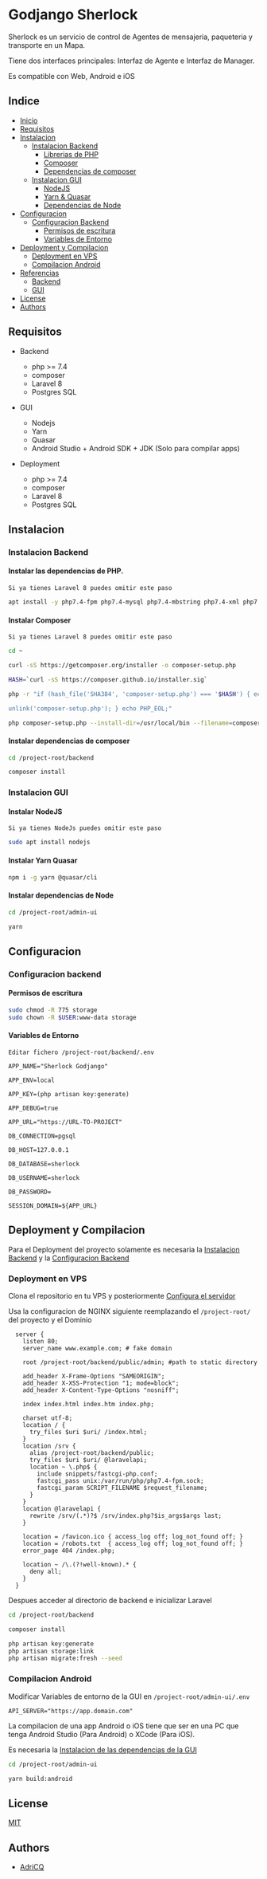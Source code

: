# Godjango Sherlock

Sherlock es un servicio de control de Agentes de mensajeria, paqueteria y transporte en un Mapa.

Tiene dos interfaces principales: Interfaz de Agente e Interfaz de Manager.

Es compatible con Web, Android e iOS

## Indice

- [Inicio](#godjango-sherlock)
- [Requisitos](#requisitos)
- [Instalacion](#instalacion)
  - [Instalacion Backend](#instalacion-backend)
    - [Librerias de PHP](#instalar-las-dependencias-de-php)
    - [Composer](#instalar-composer)
    - [Dependencias de composer](#instalar-dependencias-de-composer)
  - [Instalacion GUI](#instalacion-gui)
    - [NodeJS](#instalar-nodejs)
    - [Yarn & Quasar](#instalar-yarn-quasar)
    - [Dependencias de Node](#instalar-dependencias-de-node)
- [Configuracion](#configuracion)
  - [Configuracion Backend](#configuracion-backend)
    - [Permisos de escritura](#permisos-de-escritura)
    - [Variables de Entorno](#variables-de-entorno)
- [Deployment y Compilacion](#deployment-y-compilacion)
  - [Deployment en VPS](#deployment-y-compilacion)
  - [Compilacion Android](#compilacion-android)
- [Referencias](#documentation)
  - [Backend](./backend/README.md)
  - [GUI](./admin-ui/README.md)
- [License](#license)
- [Authors](#authors)

## Requisitos

- Backend
  - php >= 7.4
  - composer
  - Laravel 8
  - Postgres SQL
- GUI

  - Nodejs
  - Yarn
  - Quasar
  - Android Studio + Android SDK + JDK (Solo para compilar apps)

- Deployment
  - php >= 7.4
  - composer
  - Laravel 8
  - Postgres SQL

## Instalacion

### Instalacion Backend

#### Instalar las dependencias de PHP.

`Si ya tienes Laravel 8 puedes omitir este paso`

```bash
apt install -y php7.4-fpm php7.4-mysql php7.4-mbstring php7.4-xml php7.4-bcmath php7.4-pgsql
```

#### Instalar Composer

`Si ya tienes Laravel 8 puedes omitir este paso`

```bash
cd ~

curl -sS https://getcomposer.org/installer -o composer-setup.php

HASH=`curl -sS https://composer.github.io/installer.sig`

php -r "if (hash_file('SHA384', 'composer-setup.php') === '$HASH') { echo 'Installer verified'; } else { echo 'Installer corrupt';

unlink('composer-setup.php'); } echo PHP_EOL;"

php composer-setup.php --install-dir=/usr/local/bin --filename=composer
```

#### Instalar dependencias de composer

```bash
cd /project-root/backend

composer install
```

### Instalacion GUI

#### Instalar NodeJS

`Si ya tienes NodeJs puedes omitir este paso`

```bash
sudo apt install nodejs
```

#### Instalar Yarn Quasar

```bash
npm i -g yarn @quasar/cli
```

#### Instalar dependencias de Node

```bash
cd /project-root/admin-ui

yarn
```

## Configuracion

### Configuracion backend

#### Permisos de escritura

```bash
sudo chmod -R 775 storage
sudo chown -R $USER:www-data storage
```

#### Variables de Entorno

`Editar fichero /project-root/backend/.env`

```code
APP_NAME="Sherlock Godjango"

APP_ENV=local

APP_KEY=(php artisan key:generate)

APP_DEBUG=true

APP_URL="https://URL-TO-PROJECT"

DB_CONNECTION=pgsql

DB_HOST=127.0.0.1

DB_DATABASE=sherlock

DB_USERNAME=sherlock

DB_PASSWORD=

SESSION_DOMAIN=${APP_URL}
```

## Deployment y Compilacion

Para el Deployment del proyecto solamente es necesaria la [Instalacion Backend](#instalacion-backend) y la [Configuracion Backend](#configuracion-backend)

### Deployment en VPS

Clona el repositorio en tu VPS y posteriormente [Configura el servidor](#configuracion-backend)

Usa la configuracion de NGINX siguiente reemplazando el `/project-root/` del proyecto y el Dominio

```nginx
  server {
    listen 80;
    server_name www.example.com; # fake domain

    root /project-root/backend/public/admin; #path to static directory

    add_header X-Frame-Options "SAMEORIGIN";
    add_header X-XSS-Protection "1; mode=block";
    add_header X-Content-Type-Options "nosniff";

    index index.html index.htm index.php;

    charset utf-8;
    location / {
      try_files $uri $uri/ /index.html;
    }
    location /srv {
      alias /project-root/backend/public;
      try_files $uri $uri/ @laravelapi;
      location ~ \.php$ {
        include snippets/fastcgi-php.conf;
        fastcgi_pass unix:/var/run/php/php7.4-fpm.sock;
        fastcgi_param SCRIPT_FILENAME $request_filename;
      }
    }
    location @laravelapi {
      rewrite /srv/(.*)?$ /srv/index.php?$is_args$args last;
    }

    location = /favicon.ico { access_log off; log_not_found off; }
    location = /robots.txt  { access_log off; log_not_found off; }
    error_page 404 /index.php;

    location ~ /\.(?!well-known).* {
      deny all;
    }
  }

```

Despues acceder al directorio de backend e inicializar Laravel

```bash
cd /project-root/backend

composer install

php artisan key:generate
php artisan storage:link
php artisan migrate:fresh --seed
```

### Compilacion Android

Modificar Variables de entorno de la GUI
en `/project-root/admin-ui/.env`

```env
API_SERVER="https://app.domain.com"
```

La compilacion de una app Android o iOS tiene que ser en una PC que tenga Android Studio (Para Android) o XCode (Para iOS).

Es necesaria la [Instalacion de las dependencias de la GUI](#instalacion-gui)

```bash
cd /project-root/admin-ui

yarn build:android
```

## License

[MIT](https://choosealicense.com/licenses/mit/)

## Authors

- [AdriCQ](https://www.github.com/adricq)
